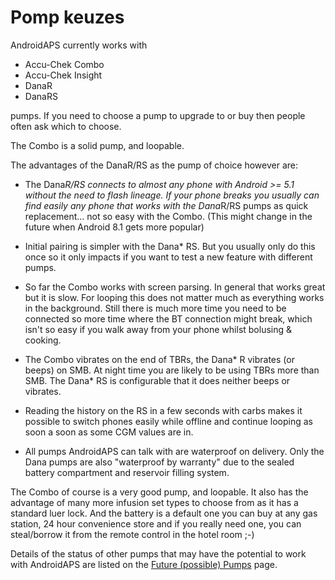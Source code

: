# Pomp keuzes

AndroidAPS currently works with

* Accu-Chek Combo
* Accu-Chek Insight
* DanaR
* DanaRS 

pumps. If you need to choose a pump to upgrade to or buy then people often ask which to choose.

The Combo is a solid pump, and loopable.

The advantages of the DanaR/RS as the pump of choice however are:

* The Dana*R/RS connects to almost any phone with Android >= 5.1 without the need to flash lineage. If your phone breaks you usually can find easily any phone that works with the Dana*R/RS pumps as quick replacement... not so easy with the Combo. (This might change in the future when Android 8.1 gets more popular)

* Initial pairing is simpler with the Dana* RS. But you usually only do this once so it only impacts if you want to test a new feature with different pumps.

* So far the Combo works with screen parsing. In general that works great but it is slow. For looping this does not matter much as everything works in the background. Still there is much more time you need to be connected so more time where the BT connection might break, which isn't so easy if you walk away from your phone whilst bolusing & cooking.

* The Combo vibrates on the end of TBRs, the Dana* R vibrates (or beeps) on SMB. At night time you are likely to be using TBRs more than SMB. The Dana* RS is configurable that it does neither beeps or vibrates.

* Reading the history on the RS in a few seconds with carbs makes it possible to switch phones easily while offline and continue looping as soon a soon as some CGM values are in.

* All pumps AndroidAPS can talk with are waterproof on delivery. Only the Dana pumps are also "waterproof by warranty" due to the sealed battery compartment and reservoir filling system.

The Combo of course is a very good pump, and loopable. It also has the advantage of many more infusion set types to choose from as it has a standard luer lock. And the battery is a default one you can buy at any gas station, 24 hour convenience store and if you really need one, you can steal/borrow it from the remote control in the hotel room ;-)

Details of the status of other pumps that may have the potential to work with AndroidAPS are listed on the [Future (possible) Pumps](Future-possible-Pump-Drivers.md) page.